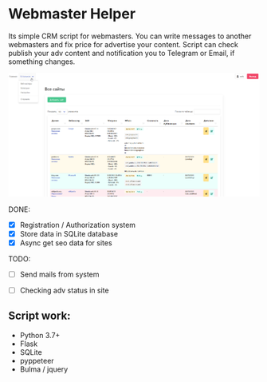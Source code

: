# Webmaster Helper
Its simple CRM script for webmasters. You can write messages to another
webmasters and fix price for advertise your content. Script can check publish
your adv content and notification you to Telegram or Email, if something
changes.

![Main page](/img/main_page.png)

DONE:
- [x] Registration / Authorization system
- [x] Store data in SQLite database
- [x] Async get seo data for sites

TODO:
- [ ] Send mails from system
- [ ] Checking adv status in site


## Script work:
- Python 3.7+
- Flask
- SQLite
- pyppeteer
- Bulma / jquery
